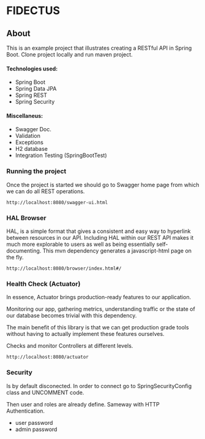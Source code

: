 # FIDECTUS


## About

This is an example project that illustrates creating a RESTful API in Spring Boot.
Clone project locally and run maven project.

#### Technologies used:

- Spring Boot
- Spring Data JPA
- Spring REST
- Spring Security

#### Miscellaneus:
 
- Swagger Doc.
- Validation
- Exceptions
- H2 database
- Integration Testing (SpringBootTest)


### Running the project
Once the project is started we should go to Swagger home page from which we can do all REST operations.

    http://localhost:8080/swagger-ui.html
    
### HAL Browser
HAL, is a simple format that gives a consistent and easy way to hyperlink between resources in our API. 
Including HAL within our REST API makes it much more explorable to users as well as being essentially self-documenting.
This mvn dependency generates a javascript-html page on the fly.

    http://localhost:8080/browser/index.html#/


### Health Check (Actuator)
In essence, Actuator brings production-ready features to our application.

Monitoring our app, gathering metrics, understanding traffic or the state of our database becomes trivial with this dependency.

The main benefit of this library is that we can get production grade tools without having to actually implement these features ourselves.

Checks and monitor Controllers at different levels.

    http://localhost:8080/actuator

### Security
Is by default disconected. In order to connect go to SpringSecurityConfig class and UNCOMMENT code.

Then user and roles are already define. Sameway with HTTP Authentication.

 - user password
 - admin password

